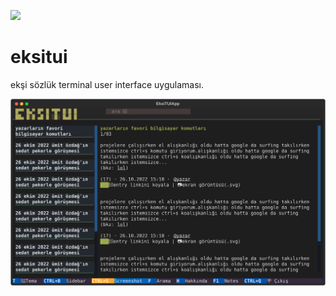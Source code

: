 ![](https://user-images.githubusercontent.com/16024979/198152165-8b0ba1f7-a5a3-4a28-9a54-e25da5409dd3.png)

# eksitui

ekşi sözlük terminal user interface uygulaması.

![](img/ss.svg)
